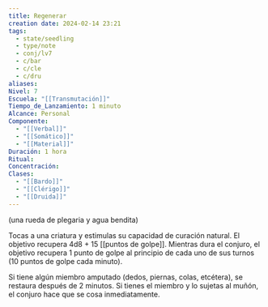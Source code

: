 ```yaml
---
title: Regenerar
creation date: 2024-02-14 23:21
tags:
  - state/seedling
  - type/note
  - conj/lv7
  - c/bar
  - c/cle
  - c/dru
aliases: 
Nivel: 7
Escuela: "[[Transmutación]]"
Tiempo_de_Lanzamiento: 1 minuto
Alcance: Personal
Componente:
  - "[[Verbal]]"
  - "[[Somático]]"
  - "[[Material]]"
Duración: 1 hora
Ritual: 
Concentración: 
Clases:
  - "[[Bardo]]"
  - "[[Clérigo]]"
  - "[[Druida]]"
---
```

(una rueda de plegaria y agua bendita)

Tocas a una criatura y estimulas su capacidad de curación natural. El objetivo recupera 4d8 + 15 [[puntos de golpe]]. Mientras dura el conjuro, el objetivo recupera 1 punto de golpe al principio de cada uno de sus turnos (10 puntos de golpe cada minuto).

Si tiene algún miembro amputado (dedos, piernas, colas, etcétera), se restaura después de 2 minutos. Si tienes el miembro y lo sujetas al muñón, el conjuro hace que se cosa inmediatamente.